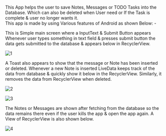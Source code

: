 
This App helps the user to save Notes, Messages or TODO Tasks into the Database. Which can also be deleted when User need or If the Task is complete & user no longer wants it.   
This app is made by using Various features of Android as shown Below: - 
 
 
This is Simple main screen where a InputText & Submit Button appears Whenever user types something in text field & presses submit button the data gets submitted to the database & appears below in RecyclerView. 

![1](https://user-images.githubusercontent.com/40895035/99976691-c7481b00-2dc9-11eb-962b-92c82437aa6d.jpg)
 
 
  
 
 
 
 
A Toast also appears to show that the message or Note has been inserted or deleted. Whenever a new Note is inserted LiveData keeps track of the data from database & quickly show it below in the RecyclerView. 
Similarly, it removes the data from RecyclerView when deleted.


![2](https://user-images.githubusercontent.com/40895035/99976794-e2b32600-2dc9-11eb-988d-e87b4aceebff.jpg)



![3](https://user-images.githubusercontent.com/40895035/99976834-f1014200-2dc9-11eb-8f06-c668835768a5.jpg)


 
 
 
 
   

 
 
The Notes or Messages are shown after fetching from the database so the data remains there even if the user kills the app & open the app again. A View of RecyclerView is also shown below. 
 
 
 
  
 
 ![4](https://user-images.githubusercontent.com/40895035/99976888-00808b00-2dca-11eb-95fa-25e4de342a64.jpg)


 
 
 
 
 
 
 
 
 
 
 
 
 
 
 
 
 
 
 
 
 
 
 
 
 
 
 
 
 
 
 
 
